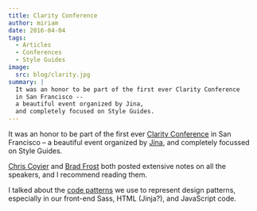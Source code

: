 ```yaml
---
title: Clarity Conference
author: miriam
date: 2016-04-04
tags:
  - Articles
  - Conferences
  - Style Guides
image:
  src: blog/clarity.jpg
summary: |
  It was an honor to be part of the first ever Clarity Conference
  in San Francisco --
  a beautiful event organized by Jina,
  and completely focused on Style Guides.
---
```


It was an honor to be part of the first ever [Clarity Conference] in San
Francisco – a beautiful event organized by [Jina], and completely
focussed on Style Guides.

[Chris Coyier] and [Brad Frost] both posted extensive notes on all the
speakers, and I recommend reading them.

I talked about the [code patterns] we use to represent design patterns,
especially in our front-end Sass, HTML (Jinja?), and JavaScript code.

[Clarity Conference]: http://clarityconf.com/
[Jina]: https://github.com/sushiandrobots
[Chris Coyier]: http://codepen.io/chriscoyier/post/clarity-2016-wrapup
[Brad Frost]: http://bradfrost.com/blog/post/clarity-conf-code-patterns-for-pattern-making/
[code patterns]: http://oddbooksapp.com/book/pattern-making
